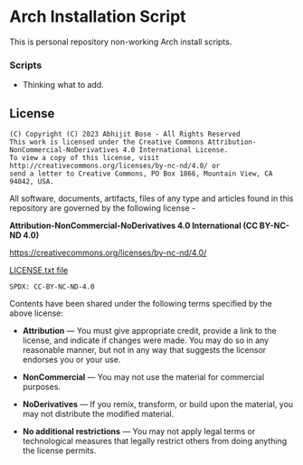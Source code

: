 # Arch Installation Script

This is personal repository non-working Arch install scripts.

### Scripts

- Thinking what to add.

## License

```
(C) Copyright (C) 2023 Abhijit Bose - All Rights Reserved
This work is licensed under the Creative Commons Attribution-NonCommercial-NoDerivatives 4.0 International License. 
To view a copy of this license, visit http://creativecommons.org/licenses/by-nc-nd/4.0/ or 
send a letter to Creative Commons, PO Box 1866, Mountain View, CA 94042, USA.
```

All software, documents, artifacts, files of any type and articles 
found in this repository are governed by the following license -

**Attribution-NonCommercial-NoDerivatives 4.0 International (CC BY-NC-ND 4.0)** 

<https://creativecommons.org/licenses/by-nc-nd/4.0/>

[LICENSE.txt file](./LICENSE.txt)

`SPDX: CC-BY-NC-ND-4.0`

Contents have been shared under the following terms specified by the above license:

- **Attribution** — You must give appropriate credit, provide a link to the license, and indicate if changes were made. You may do so in any reasonable manner, but not in any way that suggests the licensor endorses you or your use. 

- **NonCommercial** — You may not use the material for commercial purposes. 

- **NoDerivatives** — If you remix, transform, or build upon the material, you may not distribute the modified material. 

- **No additional restrictions** — You may not apply legal terms or technological measures that legally restrict others from doing anything the license permits.
